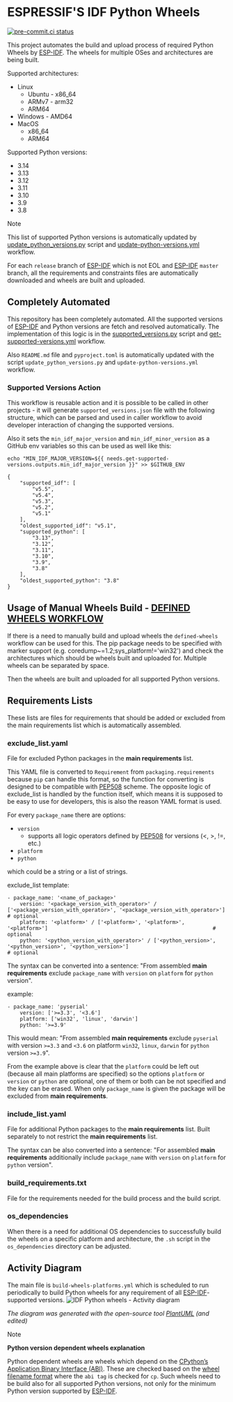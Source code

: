 # ESPRESSIF'S IDF Python Wheels

[![pre-commit.ci status](https://results.pre-commit.ci/badge/github/espressif/idf-python-wheels/main.svg)](https://results.pre-commit.ci/latest/github/espressif/idf-python-wheels/main)

This project automates the build and upload process of required Python Wheels by [ESP-IDF]. The wheels for multiple OSes and architectures are being built.

Supported architectures:
* Linux
    - Ubuntu  - x86_64
    - ARMv7   - arm32
    - ARM64
* Windows     - AMD64
* MacOS
    - x86_64
    - ARM64

Supported Python versions:
* 3.14
* 3.13
* 3.12
* 3.11
* 3.10
* 3.9
* 3.8

> [!NOTE]
> This list of supported Python versions is automatically updated by [update_python_versions.py](./update_python_versions.py) script and [update-python-versions.yml](./.github/workflows/update-python-versions.yml) workflow.

For each `release` branch of [ESP-IDF] which is not EOL and [ESP-IDF] `master` branch, all the requirements and constraints files are automatically downloaded and wheels are built and uploaded.


## Completely Automated
This repository has been completely automated. All the supported versions of [ESP-IDF] and Python versions are fetch and resolved automatically. The implementation of this logic is in the [supported_versions.py](./supported_versions.py) script and [get-supported-versions.yml](./.github/workflows/get-supported-versions.yml) workflow.

Also `README.md` file and `pyproject.toml` is automatically updated with the script `update_python_versions.py` and `update-python-versions.yml` workflow.

### Supported Versions Action
This workflow is reusable action and it is possible to be called in other projects - it will generate `supported_versions.json` file with the following structure, which can be parsed and used in caller workflow to avoid developer interaction of changing the supported versions.

Also it sets the `min_idf_major_version` and `min_idf_minor_version` as a GitHub env variables so this can be used as well like this:

`echo "MIN_IDF_MAJOR_VERSION=${{ needs.get-supported-versions.outputs.min_idf_major_version }}" >> $GITHUB_ENV`

    {
        "supported_idf": [
            "v5.5",
            "v5.4",
            "v5.3",
            "v5.2",
            "v5.1"
        ],
        "oldest_supported_idf": "v5.1",
        "supported_python": [
            "3.13",
            "3.12",
            "3.11",
            "3.10",
            "3.9",
            "3.8"
        ],
        "oldest_supported_python": "3.8"
    }


## Usage of Manual Wheels Build - [DEFINED WHEELS WORKFLOW](./.github/workflows/build-wheels-defined.yml)
If there is a need to manually build and upload wheels the `defined-wheels` workflow can be used for this. The pip package needs to be specified with marker support (e.g. coredump~=1.2;sys_platform!='win32') and check the architectures which should be wheels built and uploaded for. Multiple wheels can be separated by space.

Then the wheels are built and uploaded for all supported Python versions.


## Requirements Lists
These lists are files for requirements that should be added or excluded from the main requirements list which is automatically assembled.

### exclude_list.yaml
File for excluded Python packages in the **main requirements** list.

This YAML file is converted to `Requirement` from `packaging.requirements` because `pip` can handle this format, so the function for converting is designed to be compatible with [PEP508](https://peps.python.org/pep-0508/) scheme.
The opposite logic of exclude_list is handled by the function itself, which means it is supposed to be easy to use for developers, this is also the reason YAML format is used.

For every `package_name` there are options:
* `version`
    - supports all logic operators defined by [PEP508](https://peps.python.org/pep-0508/) for versions (<, >, !=, etc.)
* `platform`
* `python`

which could be a string or a list of strings.

exclude_list template:

    - package_name: '<name_of_package>'
        version: '<package_version_with_operator>' / ['<package_version_with_operator>', '<package_version_with_operator>']     # optional
        platform: '<platform>' / ['<platform>', '<platform>', '<platform>']                                                     # optional
        python: '<python_version_with_operator>' / ['<python_version>', '<python_version>', '<python_version>']                                                     # optional

The syntax can be converted into a sentence: "From assembled **main requirements** exclude `package_name` with `version` on `platform` for `python` version".

example:

    - package_name: 'pyserial'
        version: ['>=3.3', '<3.6']
        platform: ['win32', 'linux', 'darwin']
        python: '>=3.9'

This would mean: "From assembled **main requirements** exclude `pyserial` with version `>=3.3` and `<3.6` on platform `win32`, `linux`, `darwin` for `python` version `>=3.9`".

From the example above is clear that the `platform` could be left out (because all main platforms are specified) so the options `platform` or `version` or `python` are optional, one of them or both can be not specified and the key can be erased. When only `package_name` is given the package will be excluded from **main requirements**.


### include_list.yaml
File for additional Python packages to the **main requirements** list. Built separately to not restrict the **main requirements** list.

The syntax can be also converted into a sentence: "For assembled **main requirements** additionally include `package_name` with `version` on `platform` for `python` version".


### build_requirements.txt
File for the requirements needed for the build process and the build script.

### os_dependencies
When there is a need for additional OS dependencies to successfully build the wheels on a specific platform and architecture, the `.sh` script in the `os_dependencies` directory can be adjusted.

## Activity Diagram
The main file is `build-wheels-platforms.yml` which is scheduled to run periodically to build Python wheels for any requirement of all [ESP-IDF]-supported versions.
![IDF Python wheels - Activity diagram](./resources/idf-python-wheels_diagram.svg "IDF Python wheels - Activity diagram")

*The diagram was generated with the open-source tool [PlantUML](https://plantuml.com) (and edited)*

> [!NOTE]
> **Python version dependent wheels explanation**
>
> Python dependent wheels are wheels which depend on the [CPython’s Application Binary Interface (ABI)](https://docs.python.org/3/c-api/stable.html). These are checked based on the [wheel filename format](https://peps.python.org/pep-0491/#file-format) where the `abi tag` is checked for `cp`. Such wheels need to be build also for all supported Python versions, not only for the minimum Python version supported by [ESP-IDF].


[ESP-IDF]: https://github.com/espressif/esp-idf
